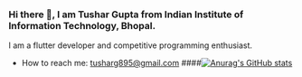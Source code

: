 ### Hi there 👋, I am Tushar Gupta from Indian Institute of Information Technology, Bhopal.
I am a flutter developer and competitive programming enthusiast.
- How to reach me: tusharg895@gmail.com
####[![Anurag's GitHub stats](https://github-readme-stats.vercel.app/api?username=TusharGupta05)](https://github.com/anuraghazra/github-readme-stats)


<!--
**TusharGupta05/TusharGupta05** is a ✨ _special_ ✨ repository because its `README.md` (this file) appears on your GitHub profile.

Here are some ideas to get you started:

- 🔭 I’m currently working on ...
- 🌱 I’m currently learning ...
- 👯 I’m looking to collaborate on ...
- 🤔 I’m looking for help with ...
- 💬 Ask me about ...
- 📫 How to reach me: ...
- 😄 Pronouns: ...
- ⚡ Fun fact: ...
-->
